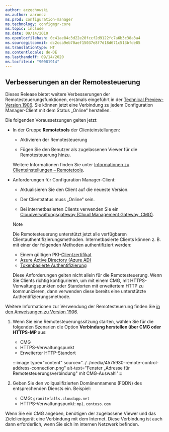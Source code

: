```yaml
---
author: aczechowski
ms.author: aaroncz
ms.prod: configuration-manager
ms.technology: configmgr-core
ms.topic: include
ms.date: 09/14/2010
ms.openlocfilehash: 0c41ae84c3d22e20fccf2d9122fc7a6b3c38a3a4
ms.sourcegitcommit: dc2cca9eb70aef15037e8f7d18d671c513bfde85
ms.translationtype: HT
ms.contentlocale: de-DE
ms.lasthandoff: 09/14/2020
ms.locfileid: "90081914"
---
```

## <a name="improvements-to-remote-control"></a><a name="bkmk_remctrl"></a> Verbesserungen an der Remotesteuerung

<!--4575930-->

Dieses Release bietet weitere Verbesserungen der Remotesteuerungsfunktionen, erstmals eingeführt in der [Technical Preview-Version 1906](../../../2019/technical-preview-1906.md#remote-control-anywhere-using-cloud-management-gateway). Sie können jetzt eine Verbindung zu jedem Configuration Manager-Client mit dem Status „Online“ herstellen.

Die folgenden Voraussetzungen gelten jetzt:

- In der Gruppe **Remotetools** der Clienteinstellungen:

  - Aktivieren der Remotesteuerung

  - Fügen Sie den Benutzer als zugelassenen Viewer für die Remotesteuerung hinzu.

  Weitere Informationen finden Sie unter [Informationen zu Clienteinstellungen – Remotetools](../../../../clients/deploy/about-client-settings.md#remote-tools).

- Anforderungen für Configuration Manager-Client:

  - Aktualisieren Sie den Client auf die neueste Version.

  - Der Clientstatus muss „Online“ sein.

  - Bei internetbasierten Clients verwenden Sie ein [Cloudverwaltungsgateway (Cloud Management Gateway, CMG)](../../../../clients/manage/cmg/plan-cloud-management-gateway.md).

  > [!NOTE]
  > Die Remotesteuerung unterstützt jetzt alle verfügbaren Clientauthentifizierungsmethoden. Internetbasierte Clients können z. B. mit einer der folgenden Methoden authentifiziert werden:
  >
  > - Einem gültigen PKI-[Clientzertifikat](../../../../clients/manage/cmg/certificates-for-cloud-management-gateway.md#bkmk_clientauth)
  > - [Azure Active Directory (Azure AD)](../../../../clients/deploy/deploy-clients-cmg-azure.md)
  > - [Tokenbasierte Authentifizierung](../../../../clients/deploy/deploy-clients-cmg-token.md)
  >
  > Diese Anforderungen gelten nicht allein für die Remotesteuerung. Wenn Sie Clients richtig konfigurieren, um mit einem CMG, mit HTTPS-Verwaltungspunkten oder Standorten mit erweitertem HTTP zu kommunizieren, dann verwenden diese bereits eine unterstützte Authentifizierungsmethode.

Weitere Informationen zur Verwendung der Remotesteuerung finden Sie [in den Anweisungen zu Version 1906](../../../2019/technical-preview-1906.md#connect-to-a-client-from-the-console).

1. Wenn Sie eine Remotesteuerungssitzung starten, wählen Sie für die folgenden Szenarien die Option **Verbindung herstellen über CMG oder HTTPS-MP** aus:

    - CMG
    - HTTPS-Verwaltungspunkt
    - Erweiterter HTTP-Standort

    :::image type="content" source="../../media/4575930-remote-control-address-connection.png" alt-text="Fenster „Adresse für Remotesteuerungsverbindung" mit CMG-Auswahl":::

1. Geben Sie den vollqualifizierten Domänennamens (FQDN) des entsprechenden Diensts ein. Beispiel:

    - CMG: `granitefalls.cloudapp.net`
    - HTTPS-Verwaltungspunkt: `mp1.contoso.com`

Wenn Sie ein CMG angeben, benötigen der zugelassene Viewer und das Zielclientgerät eine Verbindung mit dem Internet. Diese Verbindung ist auch dann erforderlich, wenn Sie sich im internen Netzwerk befinden.
